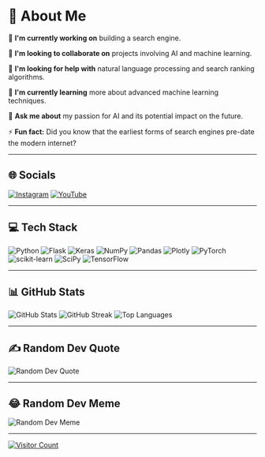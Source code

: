 # 💫 About Me

🔭 **I'm currently working on** building a search engine.

👯 **I'm looking to collaborate on** projects involving AI and machine learning.

🤝 **I'm looking for help with** natural language processing and search ranking algorithms.

🌱 **I'm currently learning** more about advanced machine learning techniques.

💬 **Ask me about** my passion for AI and its potential impact on the future.

⚡ **Fun fact:** Did you know that the earliest forms of search engines pre-date the modern internet?

---

## 🌐 Socials

[![Instagram](https://img.shields.io/badge/Instagram-%23E4405F.svg?logo=Instagram&logoColor=white)](https://instagram.com/threatthriver) 
[![YouTube](https://img.shields.io/badge/YouTube-%23FF0000.svg?logo=YouTube&logoColor=white)](https://youtube.com/c/https://www.youtube.com/channel/UCbg8REW5yvtrknPqs1Q7SvQ) 

---

## 💻 Tech Stack

![Python](https://img.shields.io/badge/python-3670A0?style=for-the-badge&logo=python&logoColor=ffdd54) 
![Flask](https://img.shields.io/badge/flask-%23000.svg?style=for-the-badge&logo=flask&logoColor=white) 
![Keras](https://img.shields.io/badge/Keras-%23D00000.svg?style=for-the-badge&logo=Keras&logoColor=white) 
![NumPy](https://img.shields.io/badge/numpy-%23013243.svg?style=for-the-badge&logo=numpy&logoColor=white) 
![Pandas](https://img.shields.io/badge/pandas-%23150458.svg?style=for-the-badge&logo=pandas&logoColor=white) 
![Plotly](https://img.shields.io/badge/Plotly-%233F4F75.svg?style=for-the-badge&logo=plotly&logoColor=white) 
![PyTorch](https://img.shields.io/badge/PyTorch-%23EE4C2C.svg?style=for-the-badge&logo=PyTorch&logoColor=white) 
![scikit-learn](https://img.shields.io/badge/scikit--learn-%23F7931E.svg?style=for-the-badge&logo=scikit-learn&logoColor=white) 
![SciPy](https://img.shields.io/badge/SciPy-%230C55A5.svg?style=for-the-badge&logo=scipy&logoColor=white) 
![TensorFlow](https://img.shields.io/badge/TensorFlow-%23FF6F00.svg?style=for-the-badge&logo=TensorFlow&logoColor=white)

---

## 📊 GitHub Stats

![GitHub Stats](https://github-readme-stats.vercel.app/api?username=threatthriver&theme=midnight-purple&hide_border=true&include_all_commits=true&count_private=true)
![GitHub Streak](https://github-readme-streak-stats.herokuapp.com/?user=threatthriver&theme=midnight-purple&hide_border=true)
![Top Languages](https://github-readme-stats.vercel.app/api/top-langs/?username=threatthriver&theme=midnight-purple&hide_border=true&include_all_commits=true&count_private=true&layout=compact)

---

## ✍️ Random Dev Quote

![Random Dev Quote](https://quotes-github-readme.vercel.app/api?type=horizontal&theme=radical)

---

## 😂 Random Dev Meme

![Random Dev Meme](https://random-memer.herokuapp.com/)

---

[![Visitor Count](https://visitcount.itsvg.in/api?id=threatthriver&icon=0&color=0)](https://visitcount.itsvg.in)
